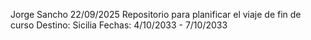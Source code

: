Jorge Sancho
22/09/2025
Repositorio para planificar el viaje de fin de curso
Destino: Sicilia
Fechas: 4/10/2033 - 7/10/2033

